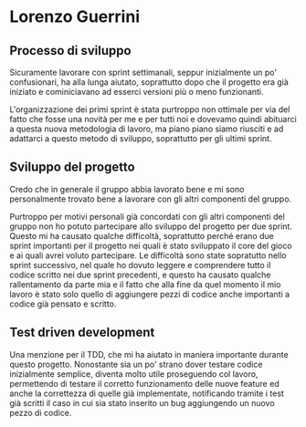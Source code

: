 # Lorenzo Guerrini

## Processo di sviluppo

Sicuramente lavorare con sprint settimanali, seppur inizialmente un po' confusionari, ha alla lunga aiutato, soprattutto dopo che il progetto era già iniziato e cominiciavano ad esserci versioni più o meno funzionanti.

L'organizzazione dei primi sprint è stata purtroppo non ottimale per via del fatto che fosse una novità per me e per tutti noi e dovevamo quindi abituarci a questa nuova metodologia di lavoro, ma piano piano siamo riusciti e ad adattarci a questo metodo di sviluppo, soprattutto per gli ultimi sprint.

## Sviluppo del progetto

Credo che in generale il gruppo abbia lavorato bene e mi sono personalmente trovato bene a lavorare con gli altri componenti del gruppo.

Purtroppo per motivi personali già concordati con gli altri componenti del gruppo non ho potuto partecipare allo sviluppo del progetto per due sprint. Questo mi ha causato qualche difficoltà, soprattutto perché erano due sprint importanti per il progetto nei quali è stato sviluppato il core del gioco e ai quali avrei voluto partecipare. Le difficoltà sono state sopratutto nello sprint successivo, nel quale ho dovuto leggere e comprendere tutto il codice scritto nei due sprint precedenti, e questo ha causato qualche rallentamento da parte mia e il fatto che alla fine da quel momento il mio lavoro è stato solo quello di aggiungere pezzi di codice anche importanti a codice già pensato e scritto.

## Test driven development

Una menzione per il TDD, che mi ha aiutato in maniera importante durante questo progetto. Nonostante sia un po' strano dover testare codice inizialmente semplice, diventa molto utile proseguendo col lavoro, permettendo di testare il corretto funzionamento delle nuove feature ed anche la correttezza di quelle già implementate, notificando tramite i test già scritti il caso in cui sia stato inserito un bug aggiungendo un nuovo pezzo di codice.
